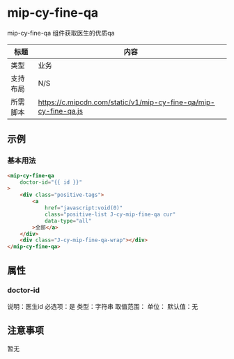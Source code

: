 # mip-cy-fine-qa

mip-cy-fine-qa 组件获取医生的优质qa

标题|内容
----|----
类型|业务
支持布局|N/S
所需脚本|https://c.mipcdn.com/static/v1/mip-cy-fine-qa/mip-cy-fine-qa.js

## 示例

### 基本用法

```html
<mip-cy-fine-qa
    doctor-id="{{ id }}"
>
	<div class="positive-tags">
        <a
            href="javascript:void(0)"
            class="positive-list J-cy-mip-fine-qa cur"
            data-type="all"
        >全部</a>
	</div>
    <div class="J-cy-mip-fine-qa-wrap"></div>
</mip-cy-fine-qa>
```

## 属性

### doctor-id

说明：医生id
必选项：是
类型：字符串
取值范围：
单位：
默认值：无

## 注意事项

暂无
